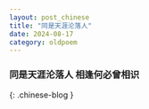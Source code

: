 ```yaml
---
layout: post_chinese
title: "同是天涯沦落人"
date: 2024-08-17
category: oldpoem
---
```


### 同是天涯沦落人 相逢何必曾相识
{: .chinese-blog }
